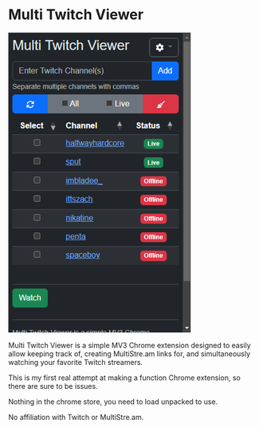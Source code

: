 Multi Twitch Viewer
===================

![Example Screenshot](docs/example-screenshot.png)

Multi Twitch Viewer is a simple MV3 Chrome extension designed to easily allow keeping track of, creating MultiStre.am links for, and simultaneously watching your favorite Twitch streamers.

This is my first real attempt at making a function Chrome extension, so there are sure to be issues.

Nothing in the chrome store, you need to load unpacked to use.

No affiliation with Twitch or MultiStre.am.

